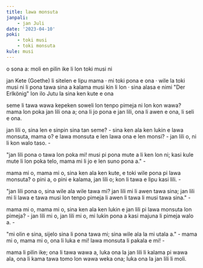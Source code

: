 ```yaml
---
title: lawa monsuta
janpali: 
    - jan Juli
date: '2023-04-10'
poki:
    - toki musi
    - toki monsuta
kule: musi
---
```


o sona a: moli en pilin ike li lon toki musi ni

jan Kete (Goethe) li sitelen e lipu mama · mi toki pona e ona · wile la toki musi ni li pona tawa sina a
kalama musi kin li lon · sina alasa e nimi "Der Erlkönig" lon ilo Jutu la sina ken kute e ona

seme li tawa wawa kepeken soweli lon tenpo pimeja ni lon kon wawa?
mama lon poka jan lili ona a;
ona li jo pona e jan lili,
ona li awen e ona, li seli e ona.

jan lili o, sina len e sinpin sina tan seme? -
sina ken ala ken lukin e lawa monsuta, mama o?
e lawa monsuta e len lawa ona e len monsi? -
jan lili o, ni li kon walo taso. -

"jan lili pona o tawa lon poka mi!
musi pi pona mute a li ken lon ni;
kasi kule mute li lon poka telo,
mama mi li jo e len suno pona a." -

mama mi o, mama mi o, sina ken ala ken kute,
e toki wile pona pi lawa monsuta?
o pini a, o pini e kalama, jan lili o;
kon li tawa e lipu kasi lili. -

"jan lili pona o, sina wile ala wile tawa mi?
jan lili mi li awen tawa sina;
jan lili mi li lawa e tawa musi lon tenpo pimeja
li awen li tawa li musi tawa sina." -

mama mi o, mama mi o, sina ken ala ken lukin
e jan lili pi lawa monsuta lon pimeja? -
jan lili mi o, jan lili mi o, mi lukin pona a
kasi majuna li pimeja walo a. -

"mi olin e sina, sijelo sina li pona tawa mi;
sina wile ala la mi utala a." - 
mama mi o, mama mi o, ona li luka e mi!
lawa monsuta li pakala e mi! -

mama li pilin ike; ona li tawa wawa a,
luka ona la jan lili li kalama pi wawa ala,
ona li kama tawa tomo lon wawa weka ona;
luka ona la jan lili li moli.
